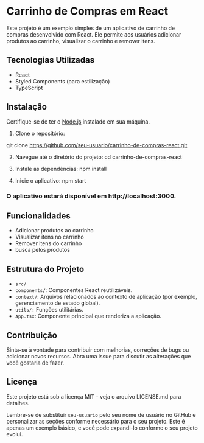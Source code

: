 # Carrinho de Compras em React

Este projeto é um exemplo simples de um aplicativo de carrinho de compras desenvolvido com React. Ele permite aos usuários adicionar produtos ao carrinho, visualizar o carrinho e remover itens.

## Tecnologias Utilizadas

- React
- Styled Components (para estilização)
- TypeScript

## Instalação

Certifique-se de ter o [Node.js](https://nodejs.org/) instalado em sua máquina.

1. Clone o repositório:


git clone https://github.com/seu-usuario/carrinho-de-compras-react.git 

2. Navegue até o diretório do projeto:
cd carrinho-de-compras-react

3. Instale as dependências:
npm install

4. Inicie o aplicativo:
npm start

### O aplicativo estará disponível em http://localhost:3000.

## Funcionalidades

- Adicionar produtos ao carrinho
- Visualizar itens no carrinho
- Remover itens do carrinho
- busca pelos produtos

## Estrutura do Projeto
* `src/`
* `components/`: Componentes React reutilizáveis.
* `context/`: Arquivos relacionados ao contexto de aplicação (por exemplo, gerenciamento de estado global).
* `utils/:` Funções utilitárias.
* `App.tsx`: Componente principal que renderiza a aplicação.

  
## Contribuição

Sinta-se à vontade para contribuir com melhorias, correções de bugs ou adicionar novos recursos. Abra uma issue para discutir as alterações que você gostaria de fazer.

## Licença
Este projeto está sob a licença MIT - veja o arquivo LICENSE.md para detalhes.

Lembre-se de substituir `seu-usuario` pelo seu nome de usuário no GitHub e personalizar as seções conforme necessário para o seu projeto. Este é apenas um exemplo básico, e você pode expandi-lo conforme o seu projeto evolui.
